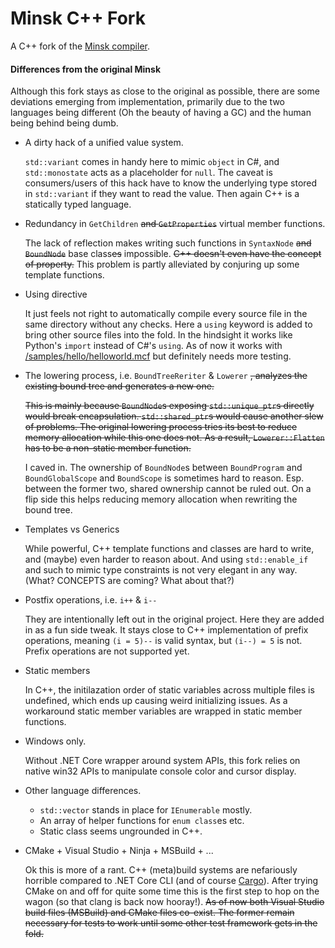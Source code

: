 # Minsk C++ Fork

A C++ fork of the [Minsk compiler](https://github.com/terrajobst/minsk). 


#### Differences from the original Minsk

Although this fork stays as close to the original as possible, there are some deviations emerging from implementation, primarily due to the two languages being different (Oh the beauty of having a GC) and the human being behind being dumb.

- A dirty hack of a unified value system.

    `std::variant` comes in handy here to mimic `object` in C#, and `std::monostate` acts as a placeholder for `null`. The caveat is consumers/users of this hack have to know the underlying type stored in `std::variant` if they want to read the value. Then again C++ is a statically typed language.

- Redundancy in `GetChildren` ~~and `GetProperties`~~ virtual member functions. 

    The lack of reflection makes writing such functions in `SyntaxNode` ~~and `BoundNode`~~ base class~~es~~ impossible. ~~C++ doesn't even have the concept of property.~~ This problem is partly alleviated by conjuring up some template functions.

- Using directive

    It just feels not right to automatically compile every source file in the same directory without any checks. Here a `using` keyword is added to bring other source files into the fold. In the hindsight it works like Python's `import` instead of C#'s `using`. As of now it works with [/samples/hello/helloworld.mcf](/samples/hello/helloworld.mcf) but definitely needs more testing. 

- The lowering process, i.e. `BoundTreeReriter` & `Lowerer` ~~, analyzes the existing bound tree and generates a new one.~~

    ~~This is mainly because `BoundNode`s exposing `std::unique_ptr`s directly would break encapsulation. `std::shared_ptr`s would cause another slew of problems. The original lowering process tries its best to reduce memory allocation while this one does not. As a result, `Lowerer::Flatten` has to be a non-static member function.~~ 
    
    I caved in. The ownership of `BoundNode`s between `BoundProgram` and `BoundGlobalScope` and `BoundScope` is sometimes hard to reason. Esp. between the former two, shared ownership cannot be ruled out. On a flip side this helps reducing memory allocation when rewriting the bound tree.

- Templates vs Generics

    While powerful, C++ template functions and classes are hard to write, and (maybe) even harder to reason about. And using `std::enable_if` and such to mimic type constraints is not very elegant in any way. (What? CONCEPTS are coming? What about that?)

- Postfix operations, i.e. `i++` & `i--`

    They are intentionally left out in the original project. Here they are added in as a fun side tweak. It stays close to C++ implementation of prefix operations, meaning `(i = 5)--` is valid syntax, but `(i--) = 5` is not. Prefix operations are not supported yet. 

- Static members

    In C++, the initilazation order of static variables across multiple files is undefined, which ends up causing weird initializing issues. As a workaround static member variables are wrapped in static member functions. 

- Windows only.

    Without .NET Core wrapper around system APIs, this fork relies on native win32 APIs to manipulate console color and cursor display. 

- Other language differences.

    - `std::vector` stands in place for `IEnumerable` mostly.
    - An array of helper functions for `enum class`es etc.
    - Static class seems ungrounded in C++.

- CMake + Visual Studio + Ninja + MSBuild + ...

    Ok this is more of a rant. C++ (meta)build systems are nefariously horrible compared to .NET Core CLI (and of course [Cargo](https://github.com/rust-lang/cargo/)). After trying CMake on and off for quite some time this is the first step to hop on the wagon (so that clang is back now hooray!). ~~As of now both Visual Studio build files (MSBuild) and CMake files co-exist. The former remain necessary for tests to work until some other test framework gets in the fold.~~ 